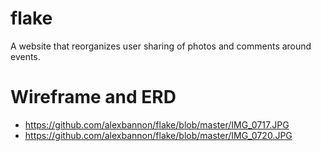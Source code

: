 # flake
A website that reorganizes user sharing of photos and comments around events.

# Wireframe and ERD

- https://github.com/alexbannon/flake/blob/master/IMG_0717.JPG
- https://github.com/alexbannon/flake/blob/master/IMG_0720.JPG
